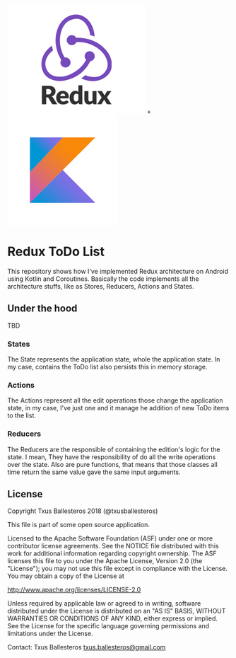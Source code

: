 ![](assets/redux.png) + ![](assets/kotlin.png)

Redux ToDo List
===============

This repository shows how I've implemented Redux architecture on Android using Kotlin and Coroutines. Basically the code implements all the architecture stuffs, like as Stores, 
Reducers, Actions and States.

## Under the hood

TBD

### States

The State represents the application state, whole the application state. In my case, contains the ToDo list also persists this in memory storage.
  
### Actions

The Actions represent all the edit operations those change the application state, in my case, I've just one and it manage he addition of new ToDo items to the list.
 
### Reducers

The Reducers are the responsible of containing the edition's logic for the state. I mean, They have the responsibility of do all the write operations over the state. Also are pure 
functions, that means that those classes all time return the same value gave the same input arguments.    

## License

Copyright Txus Ballesteros 2018 (@txusballesteros)

This file is part of some open source application.

Licensed to the Apache Software Foundation (ASF) under one
or more contributor license agreements.  See the NOTICE file
distributed with this work for additional information
regarding copyright ownership.  The ASF licenses this file
to you under the Apache License, Version 2.0 (the
"License"); you may not use this file except in compliance
with the License.  You may obtain a copy of the License at

  http://www.apache.org/licenses/LICENSE-2.0

Unless required by applicable law or agreed to in writing,
software distributed under the License is distributed on an
"AS IS" BASIS, WITHOUT WARRANTIES OR CONDITIONS OF ANY
KIND, either express or implied.  See the License for the
specific language governing permissions and limitations
under the License.

Contact: Txus Ballesteros <txus.ballesteros@gmail.com>